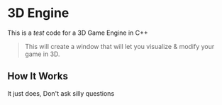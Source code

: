 # 3D Engine
 This is a *test* code for a 3D Game Engine in C++

> This will create a window that will let you visualize & modify your game in 3D.

## How It Works  
It just does, Don't ask silly questions

